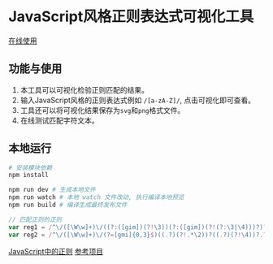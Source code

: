 # JavaScript风格正则表达式可视化工具

[在线使用](https://aoxiaoqiang.github.io/reg)

## 功能与使用

1. 本工具可以可视化检验正则匹配的结果。
2. 输入JavaScript风格的正则表达式例如 `/[a-zA-Z]/`, 点击可视化即可查看。
3. 工具还可以将可视化结果保存为`svg`和`png`格式文件。
4. 在线测试匹配字符文本。

## 本地运行

```bash
# 安装模块依赖
npm install

npm run dev # 生成本地文件
npm run watch # 本地 watch 文件改动, 执行编译本地预览
npm run build # 编译生成最终发布文件
```

```javascript
// 匹配正则的正则
var reg1 = /^\/([\W\w]+)\/((?:([gim])(?!\3))(?:([gim])(?!(?:\3|\4)))?)?(?:[gim])?$/g;
var reg2 = /^\/([\W\w]+)\/(?=[gmi]{0,3}$)((.?)(?!.*\2))?((.?)(?!\4))?.?$/g;
```

[JavaScript中的正则](./Note.md)
[参考项目](https://gitlab.com/javallone/regexper-static)